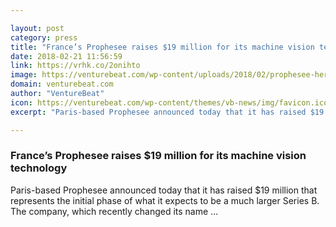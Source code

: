 ```yaml
---

layout: post
category: press
title: "France’s Prophesee raises $19 million for its machine vision technology"
date: 2018-02-21 11:56:59
link: https://vrhk.co/2onihto
image: https://venturebeat.com/wp-content/uploads/2018/02/prophesee-hero-robotics-compressed-dark-logo.jpg?fit=4674%2C2444&strip=all
domain: venturebeat.com
author: "VentureBeat"
icon: https://venturebeat.com/wp-content/themes/vb-news/img/favicon.ico
excerpt: "Paris-based Prophesee announced today that it has raised $19 million that represents the initial phase of what it expects to be a much larger Series B. The company, which recently changed its name …"

---
```


### France’s Prophesee raises $19 million for its machine vision technology

Paris-based Prophesee announced today that it has raised $19 million that represents the initial phase of what it expects to be a much larger Series B. The company, which recently changed its name …